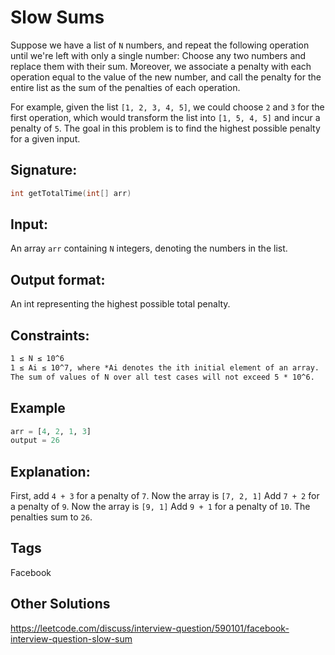 # Slow Sums

Suppose we have a list of `N` numbers, and repeat the following operation until we're left with only a single number: Choose any two numbers and replace them with their sum. Moreover, we associate a penalty with each operation equal to the value of the new number, and call the penalty for the entire list as the sum of the penalties of each operation.

For example, given the list `[1, 2, 3, 4, 5]`, we could choose `2` and `3` for the first operation, which would transform the list into `[1, 5, 4, 5]` and incur a penalty of `5`. The goal in this problem is to find the highest possible penalty for a given input.

## Signature:

```c++
int getTotalTime(int[] arr)
```

## Input:

An array `arr` containing `N` integers, denoting the numbers in the list.

## Output format:

An int representing the highest possible total penalty.

## Constraints:

```txt
1 ≤ N ≤ 10^6
1 ≤ Ai ≤ 10^7, where *Ai denotes the ith initial element of an array.
The sum of values of N over all test cases will not exceed 5 * 10^6.
```

## Example

```py
arr = [4, 2, 1, 3]
output = 26
```

## Explanation:

First, add `4 + 3` for a penalty of `7`. Now the array is `[7, 2, 1]`
Add `7 + 2` for a penalty of `9`. Now the array is `[9, 1]`
Add `9 + 1` for a penalty of `10`. The penalties sum to `26`.

## Tags

Facebook

## Other Solutions

https://leetcode.com/discuss/interview-question/590101/facebook-interview-question-slow-sum
